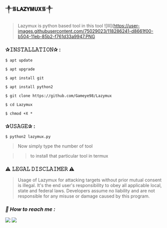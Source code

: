 ### ༒︎᯾𝐋𝐀𝐙𝐘𝐌𝐔𝐗᯾༒︎

> Lazymux is python based tool in this tool
![lll](https://user-images.githubusercontent.com/75029023/118286241-d8661f00-b504-11eb-85b2-f761d33a9947.PNG

### ✰𝙸𝙽𝚂𝚃𝙰𝙻𝙻𝙰𝚃𝙸𝙾𝙽✰ :

```
$ apt update
```
```
$ apt upgrade
```
```
$ apt install git
```
```
$ apt install python2
```
```
$ git clone https://github.com/Gameye98/Lazymux
```
```
$ cd Lazymux
```
```
$ chmod +X *
```

### ✰𝚄𝚂𝙰𝙶𝙴✰ :

```
$ python2 lazymux.py
```

> Now simply type the number of tool

>> to install that particular tool in termux

### ⚠️ 𝙻𝙴𝙶𝙰𝙻 𝙳𝙸𝚂𝙲𝙻𝙰𝙸𝙼𝙴𝚁 ⚠️ 
> Usage of Lazymux for attacking targets without prior mutual consent is illegal. It's the end user's responsibility to obey all applicable local, state and federal laws. Developers assume no liability and are not responsible for any misuse or damage caused by this program.

<h3><b><i>📡 How to reach me :</i></b></h3>
<p align="left">
  <a href="https://github.com/Zack-sys" target="_blank"><img src="https://img.shields.io/badge/Github-Zack--sys-green?style=for-the-badge&logo=github"></a>
  <a href="https://www.instagram.com/Azealtech" target="_blank"><img src="https://img.shields.io/badge/IG-%40Azealtech-red?style=for-the-badge&logo=instagram"></a>
  
